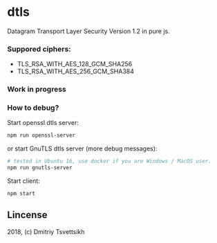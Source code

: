 # dtls

Datagram Transport Layer Security Version 1.2 in pure js.

### Suppored ciphers:

* TLS_RSA_WITH_AES_128_GCM_SHA256
* TLS_RSA_WITH_AES_256_GCM_SHA384

### Work in progress

### How to debug?

Start openssl dtls server:

```sh
npm run openssl-server
```

or start GnuTLS dtls server (more debug messages):

```sh
# tested in Ubuntu 16, use docker if you are Windows / MacOS user.
npm run gnutls-server
```

Start client:

```sh
npm start
```

## Lincense

2018, (c) Dmitriy Tsvettsikh
